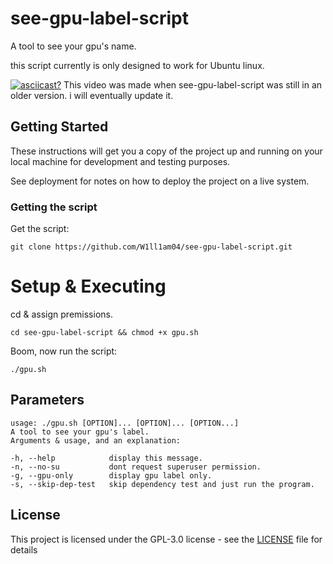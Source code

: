 # see-gpu-label-script

A tool to see your gpu's name.

this script currently is only designed to work for Ubuntu linux.

[![asciicast?](https://asciinema.org/a/321696.png)](https://asciinema.org/a/321696)
This video was made when see-gpu-label-script was still in an older version. i will eventually update it.

## Getting Started

These instructions will get you a copy of the project up and running on your local machine for development and testing purposes.

See deployment for notes on how to deploy the project on a live system.


### Getting the script

Get the script:
```
git clone https://github.com/W1ll1am04/see-gpu-label-script.git
```
# Setup & Executing

cd & assign premissions.
```
cd see-gpu-label-script && chmod +x gpu.sh
```

Boom, now run the script:
```
./gpu.sh
```
## Parameters
```
usage: ./gpu.sh [OPTION]... [OPTION]... [OPTION...]
A tool to see your gpu's label.
Arguments & usage, and an explanation: 

-h, --help            display this message.
-n, --no-su           dont request superuser permission.
-g, --gpu-only        display gpu label only.
-s, --skip-dep-test   skip dependency test and just run the program.
```
## License

This project is licensed under the GPL-3.0 license - see the [LICENSE](LICENSE) file for details
